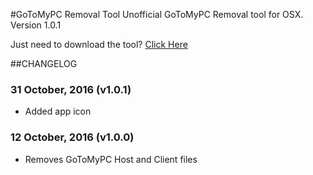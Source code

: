 #GoToMyPC Removal Tool
Unofficial GoToMyPC Removal tool for OSX.  
Version 1.0.1

Just need to download the tool? [Click Here](https://github.com/robotmachine/GoToMyPC-Removal-Tool/releases/download/v1.0.1/GoToMyPC-Removal-Tool-v1.0.1.zip)  

##CHANGELOG
### 31 October, 2016 (v1.0.1)
* Added app icon

### 12 October, 2016 (v1.0.0)
* Removes GoToMyPC Host and Client files
